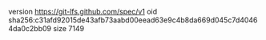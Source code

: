 version https://git-lfs.github.com/spec/v1
oid sha256:c31afd92015de43afb73aabd00eead63e9c4b8da669d045c7d40464da0c2bb09
size 7149
